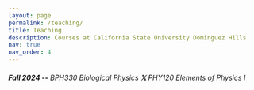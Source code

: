 ```yaml
---
layout: page
permalink: /teaching/
title: Teaching
description: Courses at California State University Dominguez Hills
nav: true
nav_order: 4
---
```

###### **Fall 2024 --** BPH330 Biological Physics **𝕏** PHY120 Elements of Physics I   
